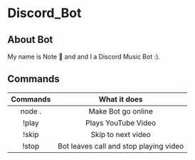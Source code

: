 # Discord_Bot

## About Bot
My name is Note 🎵 and and I a Discord Music Bot :).

## Commands
|  Commands     |   What it does|
| :-------------: | :-------------:|
| node .        | Make Bot go online |
| !play <insert YouTube video link>      | Plays YouTube Video      |
| !skip | Skip to next video     |
|   !stop     | Bot leaves call and stop playing video     |
  
